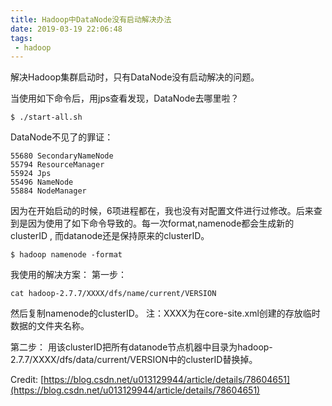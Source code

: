 ```yaml
---
title: Hadoop中DataNode没有启动解决办法
date: 2019-03-19 22:06:48
tags:
 - hadoop
---
```

解决Hadoop集群启动时，只有DataNode没有启动解决的问题。

<!-- more -->

当使用如下命令后，用jps查看发现，DataNode去哪里啦？

```
$ ./start-all.sh

```

DataNode不见了的罪证：

```
55680 SecondaryNameNode
55794 ResourceManager
55924 Jps
55496 NameNode
55884 NodeManager

```
因为在开始启动的时候，6项进程都在，我也没有对配置文件进行过修改。后来查到是因为使用了如下命令导致的。每一次format,namenode都会生成新的clusterID , 而datanode还是保持原来的clusterID。

```
$ hadoop namenode -format

```

我使用的解决方案：
第一步：

```
cat hadoop-2.7.7/XXXX/dfs/name/current/VERSION 
```
然后复制namenode的clusterID。
注：XXXX为在core-site.xml创建的存放临时数据的文件夹名称。

第二步：
用该clusterID把所有datanode节点机器中目录为hadoop-2.7.7/XXXX/dfs/data/current/VERSION中的clusterID替换掉。

Credit:
[https://blog.csdn.net/u013129944/article/details/78604651](https://blog.csdn.net/u013129944/article/details/78604651)
